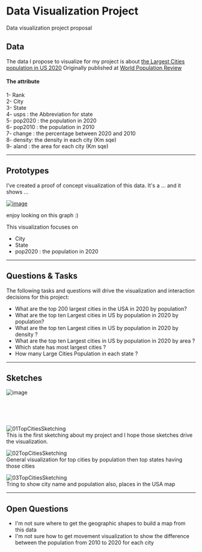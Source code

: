 # Data Visualization Project
Data visualization project proposal


## Data

The data I propose to visualize for my project is about [the Largest Cities population in US 2020](https://gist.github.com/dralmadani/c04f95746e2f36b040d3d764ab7b9c62)
Originally published at [World Population Review](https://worldpopulationreview.com/us-cities)

#### The attribute
 1- Rank
<br> 2- City
<br> 3- State
<br> 4- usps : the Abbreviation for state
<br> 5- pop2020 : the population in 2020
<br> 6- pop2010 : the population in 2010
<br> 7- change : the percentage between 2020 and 2010
<br> 8- density: the density in each city (Km sqe)
<br> 9- aland : the area for each city (Km sqe)



----

## Prototypes

I’ve created a proof of concept visualization of this data. It's a ... and it shows ...

[![image](https://user-images.githubusercontent.com/25451974/94352453-188a9700-0033-11eb-8290-6284ca75f30c.png)
](https://vizhub.com/dralmadani/d811f91dafdb465887040da5445d2a41?file=viz.js)

enjoy looking on this graph :)

This visualization focuses on
- City
- State
- pop2020 : the population in 2020

----
## Questions & Tasks

The following tasks and questions will drive the visualization and interaction decisions for this project:

  * What are the top 200 largest cities in the USA in 2020 by population?
  * What are the top ten Largest cities in US by population in 2020 by population?
  * What are the top ten Largest cities in US by population in 2020 by density ?
  * What are the top ten Largest cities in US by population in 2020 by area ?
  * Which state has most largest cities ?
  * How many Large Cities Population in each state ?
  
----  
## Sketches

![image](https://user-images.githubusercontent.com/25451974/94355532-d2453000-0052-11eb-947c-72aa9f4e6fd9.png)

<br><br><br>

![01TopCitiesSketching](https://user-images.githubusercontent.com/25451974/94355734-a3c85480-0054-11eb-87f0-bb188d87a195.jpeg)
<br>This is the first sketching about my project and I hope those sketches drive the visualization.

![02TopCitiesSketching](https://user-images.githubusercontent.com/25451974/94355741-acb92600-0054-11eb-9547-0d33945ba4fe.jpeg)
<br>
General visualization for top cities by population then top states having those cities 

![03TopCitiesSketching](https://user-images.githubusercontent.com/25451974/94355743-b17dda00-0054-11eb-8ab7-86bc8c2504fc.jpeg)
<br>
Tring to show city name and population also, places in the USA map

----
## Open Questions

  - I'm not sure where to get the geographic shapes to build a map from this data
  - I'm not sure how to get movement visualization to show the difference between the population from 2010 to 2020 for each city
